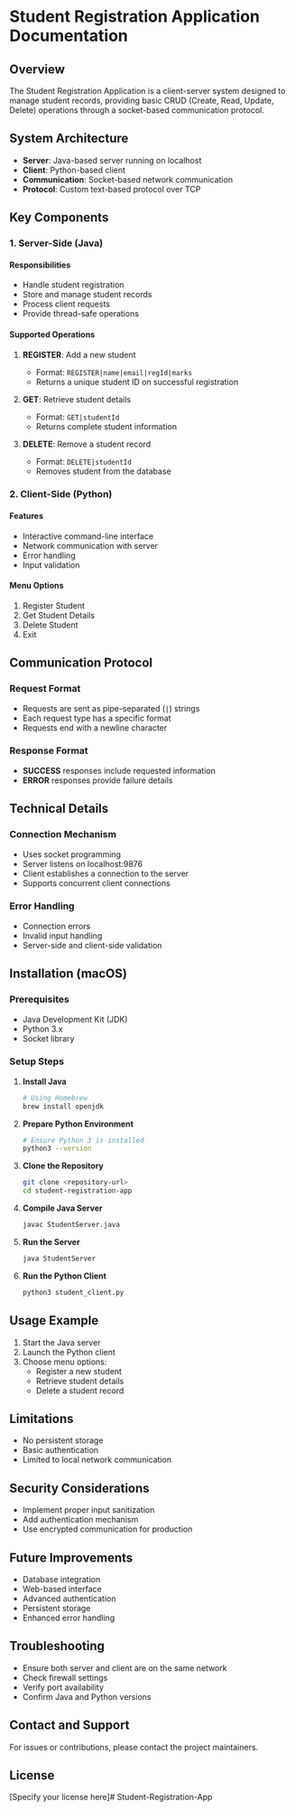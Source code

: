 # Student Registration Application Documentation

## Overview
The Student Registration Application is a client-server system designed to manage student records, providing basic CRUD (Create, Read, Update, Delete) operations through a socket-based communication protocol.

## System Architecture
- **Server**: Java-based server running on localhost
- **Client**: Python-based client 
- **Communication**: Socket-based network communication
- **Protocol**: Custom text-based protocol over TCP

## Key Components

### 1. Server-Side (Java)
#### Responsibilities
- Handle student registration
- Store and manage student records
- Process client requests
- Provide thread-safe operations

#### Supported Operations
1. **REGISTER**: Add a new student
   - Format: `REGISTER|name|email|regId|marks`
   - Returns a unique student ID on successful registration

2. **GET**: Retrieve student details
   - Format: `GET|studentId`
   - Returns complete student information

3. **DELETE**: Remove a student record
   - Format: `DELETE|studentId`
   - Removes student from the database

### 2. Client-Side (Python)
#### Features
- Interactive command-line interface
- Network communication with server
- Error handling
- Input validation

#### Menu Options
1. Register Student
2. Get Student Details
3. Delete Student
4. Exit

## Communication Protocol
### Request Format
- Requests are sent as pipe-separated (`|`) strings
- Each request type has a specific format
- Requests end with a newline character

### Response Format
- **SUCCESS** responses include requested information
- **ERROR** responses provide failure details

## Technical Details

### Connection Mechanism
- Uses socket programming
- Server listens on localhost:9876
- Client establishes a connection to the server
- Supports concurrent client connections

### Error Handling
- Connection errors
- Invalid input handling
- Server-side and client-side validation

## Installation (macOS)

### Prerequisites
- Java Development Kit (JDK)
- Python 3.x
- Socket library

### Setup Steps
1. **Install Java**
   ```bash
   # Using Homebrew
   brew install openjdk
   ```

2. **Prepare Python Environment**
   ```bash
   # Ensure Python 3 is installed
   python3 --version
   ```

3. **Clone the Repository**
   ```bash
   git clone <repository-url>
   cd student-registration-app
   ```

4. **Compile Java Server**
   ```bash
   javac StudentServer.java
   ```

5. **Run the Server**
   ```bash
   java StudentServer
   ```

6. **Run the Python Client**
   ```bash
   python3 student_client.py
   ```

## Usage Example

1. Start the Java server
2. Launch the Python client
3. Choose menu options:
   - Register a new student
   - Retrieve student details
   - Delete a student record

## Limitations
- No persistent storage
- Basic authentication
- Limited to local network communication

## Security Considerations
- Implement proper input sanitization
- Add authentication mechanism
- Use encrypted communication for production

## Future Improvements
- Database integration
- Web-based interface
- Advanced authentication
- Persistent storage
- Enhanced error handling

## Troubleshooting
- Ensure both server and client are on the same network
- Check firewall settings
- Verify port availability
- Confirm Java and Python versions

## Contact and Support
For issues or contributions, please contact the project maintainers.

## License
[Specify your license here]# Student-Registration-App

